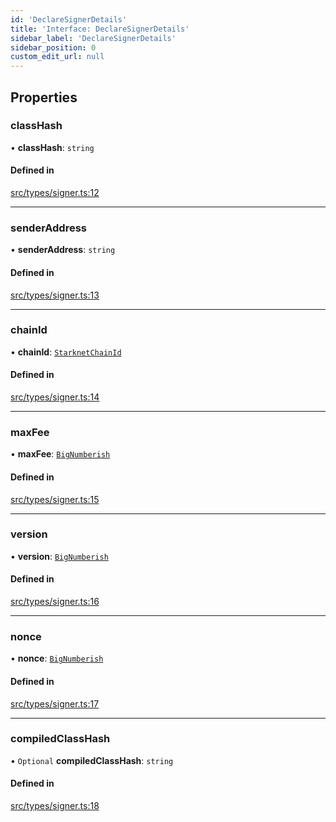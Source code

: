 ```yaml
---
id: 'DeclareSignerDetails'
title: 'Interface: DeclareSignerDetails'
sidebar_label: 'DeclareSignerDetails'
sidebar_position: 0
custom_edit_url: null
---
```


## Properties

### classHash

• **classHash**: `string`

#### Defined in

[src/types/signer.ts:12](https://github.com/0xs34n/starknet.js/blob/develop/src/types/signer.ts#L12)

---

### senderAddress

• **senderAddress**: `string`

#### Defined in

[src/types/signer.ts:13](https://github.com/0xs34n/starknet.js/blob/develop/src/types/signer.ts#L13)

---

### chainId

• **chainId**: [`StarknetChainId`](../enums/constants.StarknetChainId.md)

#### Defined in

[src/types/signer.ts:14](https://github.com/0xs34n/starknet.js/blob/develop/src/types/signer.ts#L14)

---

### maxFee

• **maxFee**: [`BigNumberish`](../namespaces/num.md#bignumberish)

#### Defined in

[src/types/signer.ts:15](https://github.com/0xs34n/starknet.js/blob/develop/src/types/signer.ts#L15)

---

### version

• **version**: [`BigNumberish`](../namespaces/num.md#bignumberish)

#### Defined in

[src/types/signer.ts:16](https://github.com/0xs34n/starknet.js/blob/develop/src/types/signer.ts#L16)

---

### nonce

• **nonce**: [`BigNumberish`](../namespaces/num.md#bignumberish)

#### Defined in

[src/types/signer.ts:17](https://github.com/0xs34n/starknet.js/blob/develop/src/types/signer.ts#L17)

---

### compiledClassHash

• `Optional` **compiledClassHash**: `string`

#### Defined in

[src/types/signer.ts:18](https://github.com/0xs34n/starknet.js/blob/develop/src/types/signer.ts#L18)
